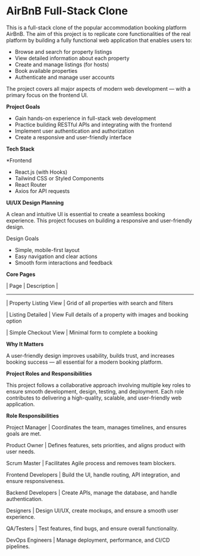 # AirBnB Full-Stack Clone

This is a full-stack clone of the popular accommodation booking platform AirBnB. The aim of this project is to replicate core functionalities of the real platform by building a fully functional web application that enables users to:

- Browse and search for property listings
- View detailed information about each property
- Create and manage listings (for hosts)
- Book available properties
- Authenticate and manage user accounts

The project covers all major aspects of modern web development — with a primary focus on the frontend UI.

**Project Goals**

- Gain hands-on experience in full-stack web development
- Practice building RESTful APIs and integrating with the frontend
- Implement user authentication and authorization
- Create a responsive and user-friendly interface

**Tech Stack**

*Frontend
- React.js (with Hooks)
- Tailwind CSS or Styled Components
- React Router
- Axios for API requests

**UI/UX Design Planning**

A clean and intuitive UI is essential to create a seamless booking experience. This project focuses on building a responsive and user-friendly design.

Design Goals
- Simple, mobile-first layout
- Easy navigation and clear actions
- Smooth form interactions and feedback

**Core Pages**

| Page	                      |                      Description                              |

------------------------------------------------------------------------------------------------

| Property Listing View       |    Grid of all properties with search and filters

| Listing Detailed            |    View	Full details of a property with images and booking option

| Simple Checkout View	      |    Minimal form to complete a booking


**Why It Matters**

A user-friendly design improves usability, builds trust, and increases booking success — all essential for a modern booking platform.


**Project Roles and Responsibilities**

This project follows a collaborative approach involving multiple key roles to ensure smooth development, design, testing, and deployment. Each role contributes to delivering a high-quality, scalable, and user-friendly web application.

**Role	Responsibilities**

Project Manager     |	Coordinates the team, manages timelines, and ensures goals are met.

Product Owner       |	Defines features, sets priorities, and aligns product with user needs.

Scrum Master	      | Facilitates Agile process and removes team blockers.

Frontend Developers |	Build the UI, handle routing, API integration, and ensure responsiveness.

Backend Developers	| Create APIs, manage the database, and handle authentication.

Designers	          | Design UI/UX, create mockups, and ensure a smooth user experience.

QA/Testers	        | Test features, find bugs, and ensure overall functionality.

DevOps Engineers	  | Manage deployment, performance, and CI/CD pipelines.


